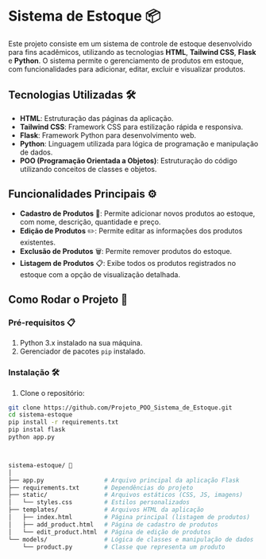 # Sistema de Estoque 📦

Este projeto consiste em um sistema de controle de estoque desenvolvido para fins acadêmicos, utilizando as tecnologias **HTML**, **Tailwind CSS**, **Flask** e **Python**. O sistema permite o gerenciamento de produtos em estoque, com funcionalidades para adicionar, editar, excluir e visualizar produtos.

## Tecnologias Utilizadas 🛠️

- **HTML**: Estruturação das páginas da aplicação.
- **Tailwind CSS**: Framework CSS para estilização rápida e responsiva.
- **Flask**: Framework Python para desenvolvimento web.
- **Python**: Linguagem utilizada para lógica de programação e manipulação de dados.
- **POO (Programação Orientada a Objetos)**: Estruturação do código utilizando conceitos de classes e objetos.

## Funcionalidades Principais ⚙️

- **Cadastro de Produtos** 📝: Permite adicionar novos produtos ao estoque, com nome, descrição, quantidade e preço.
- **Edição de Produtos** ✏️: Permite editar as informações dos produtos existentes.
- **Exclusão de Produtos** 🗑️: Permite remover produtos do estoque.
- **Listagem de Produtos** 📋: Exibe todos os produtos registrados no estoque com a opção de visualização detalhada.

## Como Rodar o Projeto 🚀

### Pré-requisitos 📋

1. Python 3.x instalado na sua máquina.
2. Gerenciador de pacotes `pip` instalado.

### Instalação 🛠️

1. Clone o repositório:

```bash
git clone https://github.com/Projeto_POO_Sistema_de_Estoque.git
cd sistema-estoque
pip install -r requirements.txt
pip instal flask
python app.py



sistema-estoque/ 📂
│
├── app.py                 # Arquivo principal da aplicação Flask
├── requirements.txt       # Dependências do projeto
├── static/                # Arquivos estáticos (CSS, JS, imagens)
│   └── styles.css         # Estilos personalizados
├── templates/             # Arquivos HTML da aplicação
│   ├── index.html         # Página principal (listagem de produtos)
│   ├── add_product.html   # Página de cadastro de produtos
│   └── edit_product.html  # Página de edição de produtos
└── models/                # Lógica de classes e manipulação de dados
    └── product.py         # Classe que representa um produto

